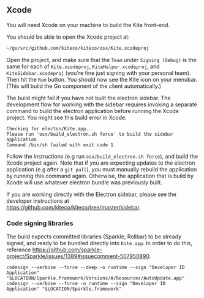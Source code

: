 Xcode
-----
You will need Xcode on your machine to build the Kite front-end.

You should be able to open the Xcode project at:

```sh
~/go/src/github.com/kiteco/kiteco/osx/Kite.xcodeproj
```

Open the project, and make sure that the `Team` under `Signing (Debug)` is the same for each of `Kite.xcodeproj`, `KiteHelper.xcodeproj`, and `KiteSidebar.xcodeproj` (you're fine just signing with your personal team). Then hit the `Run` button. You should now see the Kite icon on your menubar. (This will build the Go component of the client automatically.)

The build might fail if you have not built the electron sidebar. The development flow for working with the sidebar requires invoking a separate command to build the electron application before running the Xcode project. You might see this build error in Xcode:

```
Checking for electon/Kite.app...
Please run 'osx/build_electron.sh force' to build the sidebar application
Command /bin/sh failed with exit code 1
```

Follow the instructions (e.g run `osx/build_electron.sh force`), and build the Xcode project again. Note that if you are expecting updates to the electron application (e.g after a `git pull`), you must manually rebuild the application by running this command again. Otherwise, the application that is build by Xcode will use whatever electron bundle was previously built.

If you are working directly with the Electron sidebar, please see the developer instructions at https://github.com/kiteco/kiteco/tree/master/sidebar.

### Code signing libraries

The build expects committed libraries (Sparkle, Rollbar) to be already signed, and ready to be bundled directly into `Kite.app`.
In order to do this, reference https://github.com/sparkle-project/Sparkle/issues/1389#issuecomment-507950890.

```
codesign --verbose --force --deep -o runtime --sign "Developer ID Application" "$LOCATION/Sparkle.framework/Versions/A/Resources/AutoUpdate.app"
codesign --verbose --force -o runtime --sign "Developer ID Application" "$LOCATION/Sparkle.framework"
```
